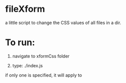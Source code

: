 # fileXform
a little script to change the CSS values of all files in a dir.


# To run:
1. navigate to xformCss folder 

2. type:
    ./index.js <args>

if only one <arg> is specified, it will apply to 